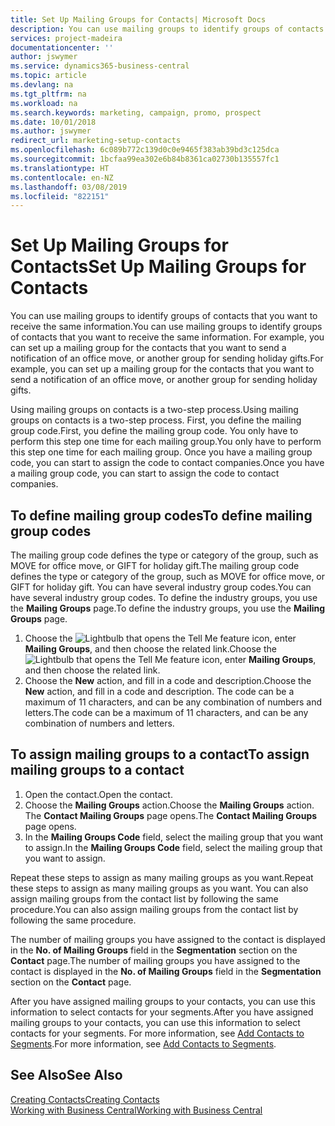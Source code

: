 ```yaml
---
title: Set Up Mailing Groups for Contacts| Microsoft Docs
description: You can use mailing groups to identify groups of contacts that you want to receive the same information, for example, for a marketing campaign or promo.
services: project-madeira
documentationcenter: ''
author: jswymer
ms.service: dynamics365-business-central
ms.topic: article
ms.devlang: na
ms.tgt_pltfrm: na
ms.workload: na
ms.search.keywords: marketing, campaign, promo, prospect
ms.date: 10/01/2018
ms.author: jswymer
redirect_url: marketing-setup-contacts
ms.openlocfilehash: 6c089b772c139d0c0e9465f383ab39bd3c125dca
ms.sourcegitcommit: 1bcfaa99ea302e6b84b8361ca02730b135557fc1
ms.translationtype: HT
ms.contentlocale: en-NZ
ms.lasthandoff: 03/08/2019
ms.locfileid: "822151"
---
```

# <a name="set-up-mailing-groups-for-contacts"></a><span data-ttu-id="0a017-103">Set Up Mailing Groups for Contacts</span><span class="sxs-lookup"><span data-stu-id="0a017-103">Set Up Mailing Groups for Contacts</span></span>
<span data-ttu-id="0a017-104">You can use mailing groups to identify groups of contacts that you want to receive the same information.</span><span class="sxs-lookup"><span data-stu-id="0a017-104">You can use mailing groups to identify groups of contacts that you want to receive the same information.</span></span> <span data-ttu-id="0a017-105">For example, you can set up a mailing group for the contacts that you want to send a notification of an office move, or another group for sending holiday gifts.</span><span class="sxs-lookup"><span data-stu-id="0a017-105">For example, you can set up a mailing group for the contacts that you want to send a notification of an office move, or another group for sending holiday gifts.</span></span>

<span data-ttu-id="0a017-106">Using mailing groups on contacts is a two-step process.</span><span class="sxs-lookup"><span data-stu-id="0a017-106">Using mailing groups on contacts is a two-step process.</span></span> <span data-ttu-id="0a017-107">First, you define the mailing group code.</span><span class="sxs-lookup"><span data-stu-id="0a017-107">First, you define the mailing group code.</span></span> <span data-ttu-id="0a017-108">You only have to perform this step one time for each mailing group.</span><span class="sxs-lookup"><span data-stu-id="0a017-108">You only have to perform this step one time for each mailing group.</span></span> <span data-ttu-id="0a017-109">Once you have a mailing group code, you can start to assign the code to contact companies.</span><span class="sxs-lookup"><span data-stu-id="0a017-109">Once you have a mailing group code, you can start to assign the code to contact companies.</span></span>

## <a name="to-define-mailing-group-codes"></a><span data-ttu-id="0a017-110">To define mailing group codes</span><span class="sxs-lookup"><span data-stu-id="0a017-110">To define mailing group codes</span></span>
<span data-ttu-id="0a017-111">The mailing group code defines the type or category of the group, such as MOVE for office move, or GIFT for holiday gift.</span><span class="sxs-lookup"><span data-stu-id="0a017-111">The mailing group code defines the type or category of the group, such as MOVE for office move, or GIFT for holiday gift.</span></span> <span data-ttu-id="0a017-112">You can have several industry group codes.</span><span class="sxs-lookup"><span data-stu-id="0a017-112">You can have several industry group codes.</span></span> <span data-ttu-id="0a017-113">To define the industry groups, you use the **Mailing Groups** page.</span><span class="sxs-lookup"><span data-stu-id="0a017-113">To define the industry groups, you use the **Mailing Groups** page.</span></span>

1. <span data-ttu-id="0a017-114">Choose the ![Lightbulb that opens the Tell Me feature](media/ui-search/search_small.png "Tell me what you want to do") icon, enter **Mailing Groups**, and then choose the related link.</span><span class="sxs-lookup"><span data-stu-id="0a017-114">Choose the ![Lightbulb that opens the Tell Me feature](media/ui-search/search_small.png "Tell me what you want to do") icon, enter **Mailing Groups**, and then choose the related link.</span></span>
2. <span data-ttu-id="0a017-115">Choose the **New** action, and fill in a code and description.</span><span class="sxs-lookup"><span data-stu-id="0a017-115">Choose the **New** action, and fill in a code and description.</span></span> <span data-ttu-id="0a017-116">The code can be a maximum of 11 characters, and can be any combination of numbers and letters.</span><span class="sxs-lookup"><span data-stu-id="0a017-116">The code can be a maximum of 11 characters, and can be any combination of numbers and letters.</span></span>

## <a name="AssignMailGroupContact"></a> <span data-ttu-id="0a017-117">To assign mailing groups to a contact</span><span class="sxs-lookup"><span data-stu-id="0a017-117">To assign mailing groups to a contact</span></span>
1. <span data-ttu-id="0a017-118">Open the contact.</span><span class="sxs-lookup"><span data-stu-id="0a017-118">Open the contact.</span></span>
2. <span data-ttu-id="0a017-119">Choose the **Mailing Groups** action.</span><span class="sxs-lookup"><span data-stu-id="0a017-119">Choose the **Mailing Groups** action.</span></span> <span data-ttu-id="0a017-120">The **Contact Mailing Groups** page opens.</span><span class="sxs-lookup"><span data-stu-id="0a017-120">The **Contact Mailing Groups** page opens.</span></span>
3. <span data-ttu-id="0a017-121">In the **Mailing Groups Code** field, select the mailing group that you want to assign.</span><span class="sxs-lookup"><span data-stu-id="0a017-121">In the **Mailing Groups Code** field, select the mailing group that you want to assign.</span></span>

<span data-ttu-id="0a017-122">Repeat these steps to assign as many mailing groups as you want.</span><span class="sxs-lookup"><span data-stu-id="0a017-122">Repeat these steps to assign as many mailing groups as you want.</span></span> <span data-ttu-id="0a017-123">You can also assign mailing groups from the contact list by following the same procedure.</span><span class="sxs-lookup"><span data-stu-id="0a017-123">You can also assign mailing groups from the contact list by following the same procedure.</span></span>

<span data-ttu-id="0a017-124">The number of mailing groups you have assigned to the contact is displayed in the **No. of Mailing Groups** field in the **Segmentation** section on the **Contact** page.</span><span class="sxs-lookup"><span data-stu-id="0a017-124">The number of mailing groups you have assigned to the contact is displayed in the **No. of Mailing Groups** field in the **Segmentation** section on the **Contact** page.</span></span>

<span data-ttu-id="0a017-125">After you have assigned mailing groups to your contacts, you can use this information to select contacts for your segments.</span><span class="sxs-lookup"><span data-stu-id="0a017-125">After you have assigned mailing groups to your contacts, you can use this information to select contacts for your segments.</span></span> <span data-ttu-id="0a017-126">For more information, see [Add Contacts to Segments](marketing-add-contact-segment.md).</span><span class="sxs-lookup"><span data-stu-id="0a017-126">For more information, see [Add Contacts to Segments](marketing-add-contact-segment.md).</span></span>

## <a name="see-also"></a><span data-ttu-id="0a017-127">See Also</span><span class="sxs-lookup"><span data-stu-id="0a017-127">See Also</span></span>
[<span data-ttu-id="0a017-128">Creating Contacts</span><span class="sxs-lookup"><span data-stu-id="0a017-128">Creating Contacts</span></span>](marketing-create-contact-companies.md)  
[<span data-ttu-id="0a017-129">Working with Business Central</span><span class="sxs-lookup"><span data-stu-id="0a017-129">Working with Business Central</span></span>](ui-work-product.md)
